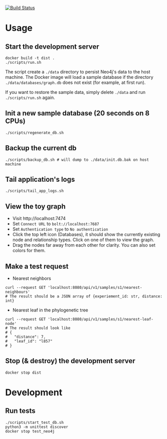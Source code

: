 [![Build Status](https://travis-ci.com/iqbal-lab-org/dist-api-prototype.svg?branch=master)](https://travis-ci.com/iqbal-lab-org/dist-api-prototype)

# Usage

## Start the development server
```shell script
docker build -t dist .
./scripts/run.sh
```
The script create a `./data` directory to persist Neo4j's data to the host machine. The Docker image will load a sample database if the directory `./data/databases/graph.db` does not exist (for example, at first run).

If you want to restore the sample data, simply delete `./data` and run `./scripts/run.sh` again.

## Init a new sample database (20 seconds on 8 CPUs)
```shell script
./scripts/regenerate_db.sh
```

## Backup the current db
```shell script
./scripts/backup_db.sh # will dump to ./data/init.db.bak on host machine
```

## Tail application's logs
```shell script
./scripts/tail_app_logs.sh
```

## View the toy graph
* Visit http://localhost:7474
* Set `Connect URL` to `bolt://localhost:7687`
* Set `Authentication type` to `No authentication`
* Click the top left icon (Databases), it should show the currently existing node and relationship types. Click on one of them to view the graph.
* Drag the nodes far away from each other for clarity. You can also set colors for them.

## Make a test request

* Nearest neighbors
```shell script
curl --request GET 'localhost:8080/api/v1/samples/s1/nearest-neighbours'
# The result should be a JSON array of {experiement_id: str, distance: int}
```

* Nearest leaf in the phylogenetic tree
```shell script
curl --request GET 'localhost:8080/api/v1/samples/s1/nearest-leaf-node'
# The result should look like
# {
#   "distance": 7,
#   "leaf_id": "l857"
# }
```

## Stop (& destroy) the development server
```shell script
docker stop dist
```

# Development

## Run tests
```shell script
./scripts/start_test_db.sh
python3 -m unittest discover
docker stop test_neo4j
```
